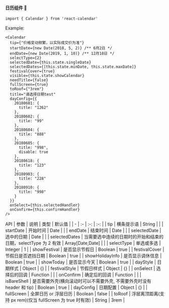 #### 日历组件 📅

```
import { Calendar } from 'react-calendar'
```

Example:

```
<Calendar
  tip={"价格变动频繁，以实际成交价为准"}
  startDate={new Date(2018, 5, 2)} /** 6月2日 */
  endDate={new Date(2019, 1, 10)} /** 12月10日 */
  selectType={2}
  selectedDate={this.state.singleDate}
  selectedDates={[this.state.minDate, this.state.maxDate]}
  festivalCover={true}
  visible={this.state.showCalendar}
  needTitle={false}
  fullScreen={true}
  toRoof={"3rem"}
  title="请选择日期test"
  dayConfig={{
    20180601: {
      title: "1262"
    },
    20180602: {
      title: "99"
    },
    20180604: {
      title: "888"
    },
    20180605: {
      title: "998",
      disable: true
    },
    20180618: {
      title: "123"
    },
    20180903: {
      title: "228"
    },
    20180910: {
      title: "998"
    }
  }}
  onSelect={this.selectedHandler}
  onConfirm={this.confirmHandler}
/>
```

API
| 参数 | 说明 | 类型 | 默认值 |
| - | :- | :-: | :-: |
| tip | 横条提示语 | String | |
| startDate | 开始时间 | Date | |
| endDate | 结束时间 | Date | |
| selectedDate | 选中的日期 | Date | |
| selectedDates | 当需要选中连续的日期时的开始和结束的日期，selectType 为 2 有效 | Array[Date,Date] | |
| selectType | 单选或多选 | Integer | 1 |
| showFestival | 是否显示节假日 | Boolean | true |
| festivalCover | 节假日是否遮挡日期 | Boolean | true |
| showHolidayInfo | 是否显示调休信息 | Boolean | true |
| showToday | 是否显示今天 | Boolean | true |
| dayStyle | 日期样式 | Object | {} |
| festivalStyle | 节假日样式 | Object | {} |
| onSelect | 选择后的回调 | Function | |
| onConfirm | 确定后的回调 | Function | |
| isBareShell | 是否需要外壳(横向滚动时可以不需要外壳, 不需要外壳时没有 header 和 tip) | Boolean | true |
| dayConfig | 日期配置 | Object | {} |
| fullScreen | 全屏日历 or 浮层日历 | Boolean | false |
| toRoof | 浮层离顶距离(支持 px rem)(仅当 fullScreen 为 true 时有效) | String | 3rem |
